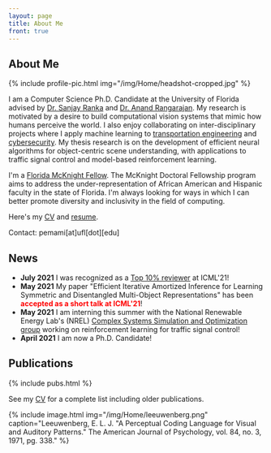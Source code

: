 ```yaml
---
layout: page
title: About Me
front: true
---
```


## About Me

{%
    include profile-pic.html
    img="/img/Home/headshot-cropped.jpg"
%}

I am a Computer Science Ph.D. Candidate at the University of Florida advised by [Dr. Sanjay Ranka](https://sites.google.com/site/sanjayranka/) and [Dr. Anand Rangarajan](https://www.cise.ufl.edu/~anand/bio.html). My research is motivated by a desire to build computational vision systems that mimic how humans perceive the world. I also enjoy collaborating on inter-disciplinary projects where I apply machine learning to [transportation engineering](http://avian.essie.ufl.edu/) and [cybersecurity](https://arxiv.org/abs/2005.13466). My thesis research is on the development of efficient neural algorithms for object-centric scene understanding, with applications to traffic signal control and model-based reinforcement learning.

I'm a [Florida McKnight Fellow](http://fefonline.org/mdf.html). The McKnight Doctoral Fellowship program aims to address the under-representation of African American and Hispanic faculty in the state of Florida. I'm always looking for ways in which I can better promote diversity and inclusivity in the field of computing. 

Here's my [CV](pdfs/cv.pdf) and [resume](pdfs/resume.pdf).

Contact: pemami[at]ufl[dot][edu]

## News

* **July 2021** I was recognized as a [Top 10% reviewer](https://icml.cc/Conferences/2021/Reviewers) at ICML'21!
* **May 2021** My paper "Efficient Iterative Amortized Inference for Learning Symmetric and Disentangled Multi-Object Representations" has been <span style="color:red">**accepted as a short talk at ICML'21**</span>! 
* **May 2021** I am interning this summer with the National Renewable Energy Lab's (NREL) [Complex Systems Simulation and Optimization group](https://www.nrel.gov/computational-science/complex-systems-simulation-optimization.html) working on reinforcement learning for traffic signal control!
* **April 2021** I am now a Ph.D. Candidate!

## Publications

{%
    include pubs.html
%}

See my [CV](pdfs/cv.pdf) for a complete list including older publications.

{%
    include image.html
    img="/img/Home/leeuwenberg.png"
    caption="Leeuwenberg, E. L. J. \"A Perceptual Coding Language for Visual and Auditory Patterns.\" The American Journal of Psychology, vol. 84, no. 3, 1971, pg. 338."
%}
